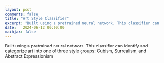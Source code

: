 ```yaml
---
layout: post
comments: false
title: "Art Style Classifier"
excerpt: "Built using a pretrained neural network. This classifier can identify and categorize art into one of three style groups: Cubism, Surrealism, and Abstract Expressionism."
date:   2024-06-12 00:00:00
mathjax: false
---
```


Built using a pretrained neural network. This classifier can identify and categorize art into one of three style groups: Cubism, Surrealism, and Abstract Expressionism
